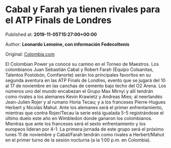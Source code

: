 
# Cabal y Farah ya tienen rivales para el ATP Finals de Londres

Published at: **2019-11-05T15:27:00+00:00**

Author: **Leonardo Lemoine, con información Fedecoltenis**

Original: [Colombia.com](https://www.colombia.com/deportes/tenis/juan-sebastian-cabal-robert-farah-rivales-atp-finals-londres-246544)

El Colombian Power ya conoce su camino en el Torneo de Maestros. Los colombianos Juan Sebastián Cabal y Robert Farah (Equipo Colsanitas, Talentos Postobón, Comfanorte) serán los principales favoritos en su segunda aventura en las ATP Finals de Londres, evento que se jugará del 10 al 17 de noviembre en las canchas de cemento bajo techo del O2 Arena.
Los números uno del mundo encabezan el Grupo Max Mirnyi y allí tendrán como rivales a los alemanes Kevin Krawietz y Andreas Mies; al neerlandés Jean-Julien Rojer y al rumano Horia Tecau; y a los franceses Pierre-Hugues Herbert y Nicolás Mahut.
Ante los alemanes será el primer enfrentamiento, mientras que contra Rojer/Tecau la serie está igualada 5-5 registrándose el último duelo este año en Wimbledon donde ganaron los colombianos. Mientras que ante los franceses será el sexto enfrentamiento y los europeos lideran por 4-1.
La primera jornada de este grupo será el próximo lunes 11 de noviembre y Cabal/Farah tendrán como rivales a Herbert/Mahut en el primer turno de la sesión nocturna (a la 1:00 p.m. en Colombia).
